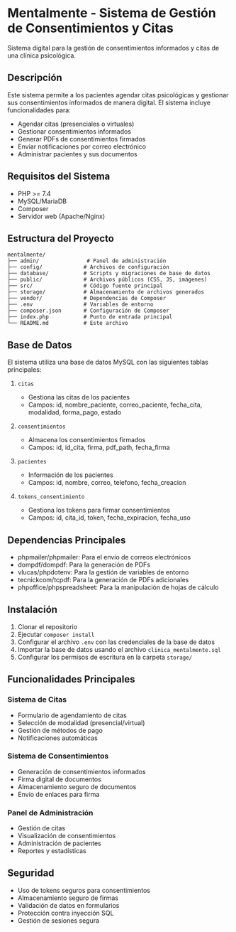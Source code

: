 # Mentalmente - Sistema de Gestión de Consentimientos y Citas

Sistema digital para la gestión de consentimientos informados y citas de una clínica psicológica.

## Descripción

Este sistema permite a los pacientes agendar citas psicológicas y gestionar sus consentimientos informados de manera digital. El sistema incluye funcionalidades para:
- Agendar citas (presenciales o virtuales)
- Gestionar consentimientos informados
- Generar PDFs de consentimientos firmados
- Enviar notificaciones por correo electrónico
- Administrar pacientes y sus documentos

## Requisitos del Sistema

- PHP >= 7.4
- MySQL/MariaDB
- Composer
- Servidor web (Apache/Nginx)

## Estructura del Proyecto

```
mentalmente/
├── admin/               # Panel de administración
├── config/             # Archivos de configuración
├── database/           # Scripts y migraciones de base de datos
├── public/             # Archivos públicos (CSS, JS, imágenes)
├── src/                # Código fuente principal
├── storage/            # Almacenamiento de archivos generados
├── vendor/             # Dependencias de Composer
├── .env                # Variables de entorno
├── composer.json       # Configuración de Composer
├── index.php           # Punto de entrada principal
└── README.md           # Este archivo
```

## Base de Datos

El sistema utiliza una base de datos MySQL con las siguientes tablas principales:

1. `citas`
   - Gestiona las citas de los pacientes
   - Campos: id, nombre_paciente, correo_paciente, fecha_cita, modalidad, forma_pago, estado

2. `consentimientos`
   - Almacena los consentimientos firmados
   - Campos: id, id_cita, firma, pdf_path, fecha_firma

3. `pacientes`
   - Información de los pacientes
   - Campos: id, nombre, correo, telefono, fecha_creacion

4. `tokens_consentimiento`
   - Gestiona los tokens para firmar consentimientos
   - Campos: id, cita_id, token, fecha_expiracion, fecha_uso

## Dependencias Principales

- phpmailer/phpmailer: Para el envío de correos electrónicos
- dompdf/dompdf: Para la generación de PDFs
- vlucas/phpdotenv: Para la gestión de variables de entorno
- tecnickcom/tcpdf: Para la generación de PDFs adicionales
- phpoffice/phpspreadsheet: Para la manipulación de hojas de cálculo

## Instalación

1. Clonar el repositorio
2. Ejecutar `composer install`
3. Configurar el archivo `.env` con las credenciales de la base de datos
4. Importar la base de datos usando el archivo `clinica_mentalmente.sql`
5. Configurar los permisos de escritura en la carpeta `storage/`

## Funcionalidades Principales

### Sistema de Citas
- Formulario de agendamiento de citas
- Selección de modalidad (presencial/virtual)
- Gestión de métodos de pago
- Notificaciones automáticas

### Sistema de Consentimientos
- Generación de consentimientos informados
- Firma digital de documentos
- Almacenamiento seguro de documentos
- Envío de enlaces para firma

### Panel de Administración
- Gestión de citas
- Visualización de consentimientos
- Administración de pacientes
- Reportes y estadísticas

## Seguridad

- Uso de tokens seguros para consentimientos
- Almacenamiento seguro de firmas
- Validación de datos en formularios
- Protección contra inyección SQL
- Gestión de sesiones segura